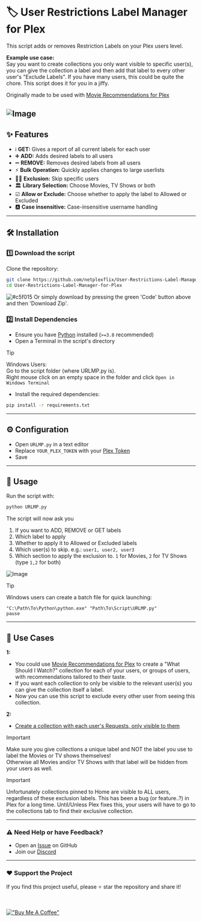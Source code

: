 # 🏷️ User Restrictions Label Manager for Plex

This script adds or removes Restriction Labels on your Plex users level.

**Example use case:**</br>
Say you want to create collections you only want visible to specific user(s), you can give the collection a label and then add that label to every other user's "Exclude Labels".
If you have many users, this could be quite the chore. This script does it for you in a jiffy.

Originally made to be used with [Movie Recommendations for Plex](https://github.com/netplexflix/Movie-Recommendations-for-Plex)

![Image](https://github.com/user-attachments/assets/727de427-e19a-4a23-bf57-1d09800a8656)
---

## ✨ Features
- ℹ️ **GET:** Gives a report of all current labels for each user
- ➕ **ADD:** Adds desired labels to all users
- ➖ **REMOVE:** Removes desired labels from all users
- ⚡ **Bulk Operation:** Quickly applies changes to large userlists
- 🙅🏻 **Exclusion:** Skip specific users
- 🏛️ **Library Selection:** Choose Movies, TV Shows or both
- ☑ **Allow or Exclude:** Choose whether to apply the label to Allowed or Excluded
- 🅰️ **Case insensitive:** Case-insensitive username handling

---

## 🛠️ Installation

### 1️⃣ Download the script
Clone the repository:
```sh
git clone https://github.com/netplexflix/User-Restrictions-Label-Manager-for-Plex.git
cd User-Restrictions-Label-Manager-for-Plex
```

![#c5f015](https://placehold.co/15x15/c5f015/c5f015.png) Or simply download by pressing the green 'Code' button above and then 'Download Zip'.

### 2️⃣ Install Dependencies
- Ensure you have [Python](https://www.python.org/downloads/) installed (`>=3.8` recommended)
- Open a Terminal in the script's directory
>[!TIP]
>Windows Users: <br/>
>Go to the script folder (where URLMP.py is).</br>
>Right mouse click on an empty space in the folder and click `Open in Windows Terminal`
- Install the required dependencies:
```sh
pip install -r requirements.txt
```

---

## ⚙️ Configuration
- Open `URLMP.py` in a text editor
- Replace `YOUR_PLEX_TOKEN` with your [Plex Token](https://support.plex.tv/articles/204059436-finding-an-authentication-token-x-plex-token/)
- Save

---

## 🚀 Usage

Run the script with:
```sh
python URLMP.py
```

The script will now ask you
1. If you want to ADD, REMOVE or GET labels
2. Which label to apply
3. Whether to apply it to Allowed or Excluded labels
4. Which user(s) to skip. e.g.: `user1, user2, user3`
5. Which section to apply the exclusion to. `1` for Movies, `2` for TV Shows (type `1,2` for both)
   
![Image](https://github.com/user-attachments/assets/67e0ed82-2bd8-4847-9d85-70b3a8144fa1)

> [!TIP]
> Windows users can create a batch file for quick launching:
> ```batch
> "C:\Path\To\Python\python.exe" "Path\To\Script\URLMP.py"
> pause
> ```

---

## 🍿 Use Cases
**1:**
- You could use [Movie Recommendations for Plex](https://github.com/netplexflix/Movie-Recommendations-for-Plex) to create a "What Should I Watch?" collection for each of your users, or groups of users, with recommendations tailored to their taste.
- If you want each collection to only be visible to the relevant user(s) you can give the collection itself a label.
- Now you can use this script to exclude every other user from seeing this collection.

**2:**
- [Create a collection with each user's Requests, only visible to them](https://www.reddit.com/r/PleX/comments/12g1aoe/howto_create_a_collection_of_your_users_request)
  
> [!IMPORTANT]
> Make sure you give collections a unique label and NOT the label you use to label the Movies or TV shows themselves!</br>
> Otherwise all Movies and/or TV Shows with that label will be hidden from your users as well. 

> [!IMPORTANT]
> Unfortunately collections pinned to Home are visible to ALL users, regardless of these exclusion labels.
> This has been a bug (or feature..?) in Plex for a long time.
> Until/Unless Plex fixes this, your users will have to go to the collections tab to find their exclusive collection.




---

### ⚠️ Need Help or have Feedback?
- Open an [Issue](https://github.com/netplexflix/User-Restrictions-Label-Manager-for-Plex/issues) on GitHub
- Join our [Discord](https://discord.gg/VBNUJd7tx3)

---

### ❤️ Support the Project
If you find this project useful, please ⭐ star the repository and share it!

<br/>

[!["Buy Me A Coffee"](https://www.buymeacoffee.com/assets/img/custom_images/orange_img.png)](https://www.buymeacoffee.com/neekokeen)
